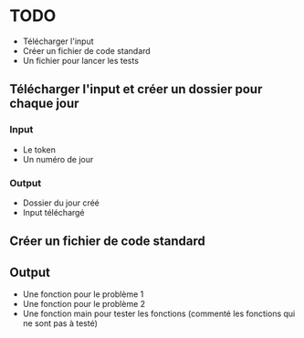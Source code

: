 # TODO

- Télécharger l'input
- Créer un fichier de code standard
- Un fichier pour lancer les tests


## Télécharger l'input et créer un dossier pour chaque jour
### Input
- Le token
- Un numéro de jour
### Output 
- Dossier du jour créé
- Input téléchargé

## Créer un fichier de code standard
## Output
- Une fonction pour le problème 1
- Une fonction pour le problème 2
- Une fonction main pour tester les fonctions 
  (commenté les fonctions qui ne sont pas à testé)